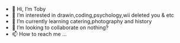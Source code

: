 - 👋 Hi, I’m Toby 
- 👀 I’m interested in drawin,coding,psychology,wii deleted you & etc 
- 🌱 I’m currently learning catering,photography and history
- 💞️ I’m looking to collaborate on nothing?
- 📫 How to reach me ...

<!---
--->
